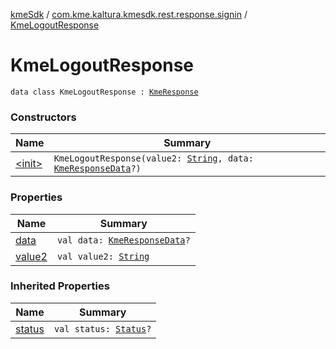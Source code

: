[kmeSdk](../../index.md) / [com.kme.kaltura.kmesdk.rest.response.signin](../index.md) / [KmeLogoutResponse](./index.md)

# KmeLogoutResponse

`data class KmeLogoutResponse : `[`KmeResponse`](../../com.kme.kaltura.kmesdk.rest.response/-kme-response/index.md)

### Constructors

| Name | Summary |
|---|---|
| [&lt;init&gt;](-init-.md) | `KmeLogoutResponse(value2: `[`String`](https://kotlinlang.org/api/latest/jvm/stdlib/kotlin/-string/index.html)`, data: `[`KmeResponseData`](../../com.kme.kaltura.kmesdk.rest.response/-kme-response-data/index.md)`?)` |

### Properties

| Name | Summary |
|---|---|
| [data](data.md) | `val data: `[`KmeResponseData`](../../com.kme.kaltura.kmesdk.rest.response/-kme-response-data/index.md)`?` |
| [value2](value2.md) | `val value2: `[`String`](https://kotlinlang.org/api/latest/jvm/stdlib/kotlin/-string/index.html) |

### Inherited Properties

| Name | Summary |
|---|---|
| [status](../../com.kme.kaltura.kmesdk.rest.response/-kme-response/status.md) | `val status: `[`Status`](../../com.kme.kaltura.kmesdk.rest.response/-kme-response/-status/index.md)`?` |

